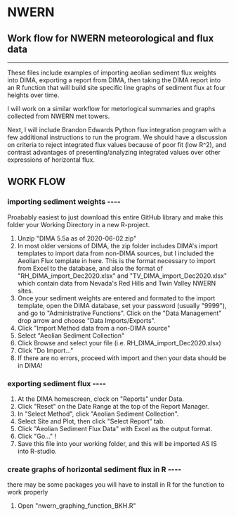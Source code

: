# NWERN
Work flow for NWERN meteorological and flux data
-------------
-------------
These files include examples of importing aeolian sediment flux weights into DIMA, exporting a report from DIMA, then taking the DIMA report into an R function that will build site specific line graphs of sediment flux at four heights over time. 

I will work on a similar workflow for metorlogical summaries and graphs collected from NWERN met towers. 

Next, I will include Brandon Edwards Python flux integration program with a few additional instructions to run the program. 
We should have a discussion on criteria to reject integrated flux values because of poor fit (low R^2), and contrast advantages of presenting/analyzing integrated values over other expressions of horizontal flux.


## WORK FLOW

### importing sediment weights ----

Proabably easiest to just download this entire GitHub library and make this folder your Working Directory in a new R-project.

1. Unzip "DIMA 5.5a as of 2020-06-02.zip"
2. In most older versions of DIMA, the zip folder includes DIMA's import templates to import data from non-DIMA sources, but I included the Aeolian Flux template in here. This is the format necessary to import from Excel to the database, and also the format of "RH_DIMA_import_Dec2020.xlsx" and "TV_DIMA_import_Dec2020.xlsx" which contain data from Nevada's Red Hills and Twin Valley NWERN sites.
3. Once your sediment weights are entered and formated to the import template, open the DIMA database, set your password (usually "9999"), and go to "Administrative Functions". Click on the "Data Management" drop arrow and choose "Data Imports/Exports". 
4. Click "Import Method data from a non-DIMA source"
5. Select "Aeolian Sediment Collection"
6. Click Browse and select your file (i.e. RH_DIMA_import_Dec2020.xlsx)
7. Click "Do Import..."
8. If there are no errors, proceed with import and then your data should be in DIMA!

### exporting sediment flux ----
1. At the DIMA homescreen, clock on "Reports" under Data.
2. Click "Reset" on the Date Range at the top of the Report Manager.
3. In "Select Method", click "Aeolian Sediment Collection".
4. Select Site and Plot, then click "Select Report" tab.
5. Click "Aeolian Sediment Flux Data" with Excel as the output format.
6. Click "Go..." !
7. Save this file into your working folder, and this will be imported AS IS into R-studio.

### create graphs of horizontal sediment flux in R ----
there may be some packages you will have to install in R for the function to work properly

1. Open "nwern_graphing_function_BKH.R"
